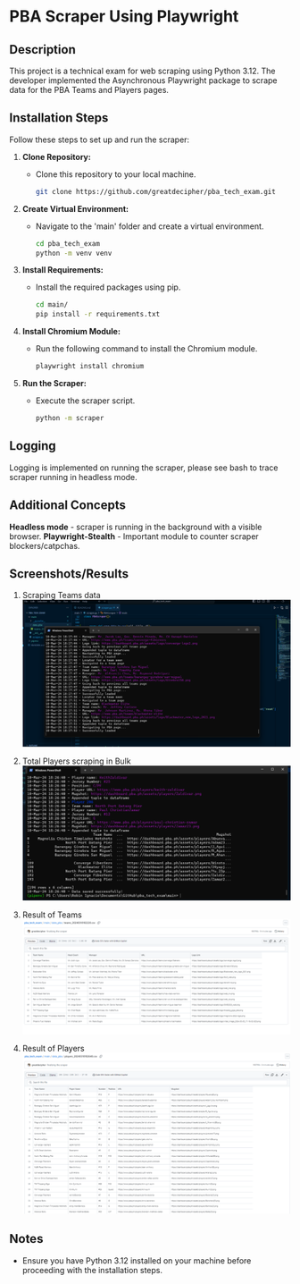 # PBA Scraper Using Playwright

## Description
This project is a technical exam for web scraping using Python 3.12. The developer implemented the Asynchronous Playwright package to scrape data for the PBA Teams and Players pages.

## Installation Steps
Follow these steps to set up and run the scraper:

1. **Clone Repository:**
   - Clone this repository to your local machine.

     ```bash
     git clone https://github.com/greatdecipher/pba_tech_exam.git
     ```

2. **Create Virtual Environment:**
   - Navigate to the 'main' folder and create a virtual environment.

     ```bash
     cd pba_tech_exam
     python -m venv venv
     ```

3. **Install Requirements:**
   - Install the required packages using pip.

     ```bash
     cd main/
     pip install -r requirements.txt
     ```

4. **Install Chromium Module:**
   - Run the following command to install the Chromium module.

     ```bash
     playwright install chromium
     ```

5. **Run the Scraper:**
   - Execute the scraper script.

     ```bash
     python -m scraper
     ```

## Logging
Logging is implemented on running the scraper, please see bash to trace scraper running in headless mode.

## Additional Concepts
**Headless mode** - scraper is running in the background with a visible browser.
**Playwright-Stealth** - Important module to counter scraper blockers/catpchas.

## Screenshots/Results

1. Scraping Teams data
   ![Teams](main/actual_screenshots/scraping_logs.png)

2. Total Players scraping in Bulk
   ![Total players](main/actual_screenshots/206players.png)

3. Result of Teams
   ![Teams data](main/actual_screenshots/result_team.png)

4. Result of Players
   ![Players data](main/actual_screenshots/result_player.png)

## Notes
- Ensure you have Python 3.12 installed on your machine before proceeding with the installation steps.

